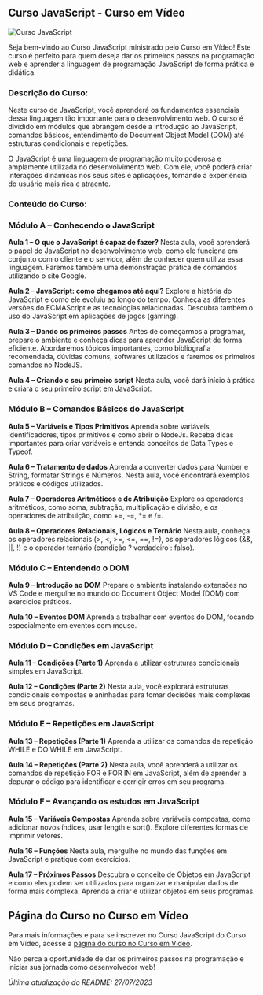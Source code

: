 ## Curso JavaScript - Curso em Vídeo

![Curso JavaScript](https://www.cursoemvideo.com/wp-content/uploads/2019/08/javascript.jpg)

Seja bem-vindo ao Curso JavaScript ministrado pelo Curso em Vídeo! Este curso é perfeito para quem deseja dar os primeiros passos na programação web e aprender a linguagem de programação JavaScript de forma prática e didática.

### Descrição do Curso:

Neste curso de JavaScript, você aprenderá os fundamentos essenciais dessa linguagem tão importante para o desenvolvimento web. O curso é dividido em módulos que abrangem desde a introdução ao JavaScript, comandos básicos, entendimento do Document Object Model (DOM) até estruturas condicionais e repetições.

O JavaScript é uma linguagem de programação muito poderosa e amplamente utilizada no desenvolvimento web. Com ele, você poderá criar interações dinâmicas nos seus sites e aplicações, tornando a experiência do usuário mais rica e atraente.

### Conteúdo do Curso:

### Módulo A – Conhecendo o JavaScript

**Aula 1 – O que o JavaScript é capaz de fazer?**
Nesta aula, você aprenderá o papel do JavaScript no desenvolvimento web, como ele funciona em conjunto com o cliente e o servidor, além de conhecer quem utiliza essa linguagem. Faremos também uma demonstração prática de comandos utilizando o site Google.

**Aula 2 – JavaScript: como chegamos até aqui?**
Explore a história do JavaScript e como ele evoluiu ao longo do tempo. Conheça as diferentes versões do ECMAScript e as tecnologias relacionadas. Descubra também o uso do JavaScript em aplicações de jogos (gaming).

**Aula 3 – Dando os primeiros passos**
Antes de começarmos a programar, prepare o ambiente e conheça dicas para aprender JavaScript de forma eficiente. Abordaremos tópicos importantes, como bibliografia recomendada, dúvidas comuns, softwares utilizados e faremos os primeiros comandos no NodeJS.

**Aula 4 – Criando o seu primeiro script**
Nesta aula, você dará início à prática e criará o seu primeiro script em JavaScript.

### Módulo B – Comandos Básicos do JavaScript

**Aula 5 – Variáveis e Tipos Primitivos**
Aprenda sobre variáveis, identificadores, tipos primitivos e como abrir o NodeJs. Receba dicas importantes para criar variáveis e entenda conceitos de Data Types e Typeof.

**Aula 6 – Tratamento de dados**
Aprenda a converter dados para Number e String, formatar Strings e Números. Nesta aula, você encontrará exemplos práticos e códigos utilizados.

**Aula 7 – Operadores Aritméticos e de Atribuição**
Explore os operadores aritméticos, como soma, subtração, multiplicação e divisão, e os operadores de atribuição, como +=, -=, *= e /=.

**Aula 8 – Operadores Relacionais, Lógicos e Ternário**
Nesta aula, conheça os operadores relacionais (>, <, >=, <=, ==, !=), os operadores lógicos (&&, ||, !) e o operador ternário (condição ? verdadeiro : falso).

### Módulo C – Entendendo o DOM

**Aula 9 – Introdução ao DOM**
Prepare o ambiente instalando extensões no VS Code e mergulhe no mundo do Document Object Model (DOM) com exercícios práticos.

**Aula 10 – Eventos DOM**
Aprenda a trabalhar com eventos do DOM, focando especialmente em eventos com mouse.

### Módulo D – Condições em JavaScript

**Aula 11 – Condições (Parte 1)**
Aprenda a utilizar estruturas condicionais simples em JavaScript.

**Aula 12 – Condições (Parte 2)**
Nesta aula, você explorará estruturas condicionais compostas e aninhadas para tomar decisões mais complexas em seus programas.

### Módulo E – Repetições em JavaScript

**Aula 13 – Repetições (Parte 1)**
Aprenda a utilizar os comandos de repetição WHILE e DO WHILE em JavaScript.

**Aula 14 – Repetições (Parte 2)**
Nesta aula, você aprenderá a utilizar os comandos de repetição FOR e FOR IN em JavaScript, além de aprender a depurar o código para identificar e corrigir erros em seu programa.

### Módulo F – Avançando os estudos em JavaScript

**Aula 15 – Variáveis Compostas**
Aprenda sobre variáveis compostas, como adicionar novos índices, usar length e sort(). Explore diferentes formas de imprimir vetores.

**Aula 16 – Funções**
Nesta aula, mergulhe no mundo das funções em JavaScript e pratique com exercícios.

**Aula 17 – Próximos Passos**
Descubra o conceito de Objetos em JavaScript e como eles podem ser utilizados para organizar e manipular dados de forma mais complexa. Aprenda a criar e utilizar objetos em seus programas.

## Página do Curso no Curso em Vídeo

Para mais informações e para se inscrever no Curso JavaScript do Curso em Vídeo, acesse a [página do curso no Curso em Vídeo](https://www.cursoemvideo.com/curso/javascript/).

Não perca a oportunidade de dar os primeiros passos na programação e iniciar sua jornada como desenvolvedor web!

*Última atualização do README: 27/07/2023*
